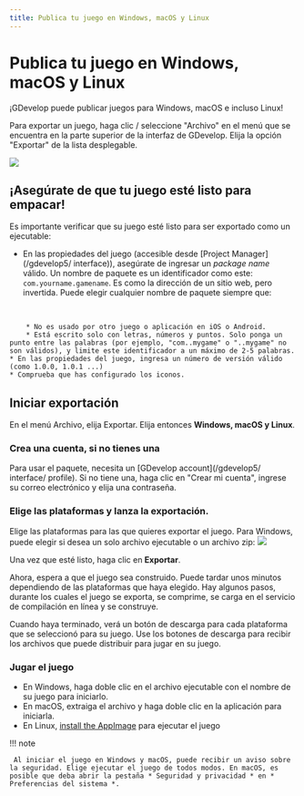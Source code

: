 ```yaml
---
title: Publica tu juego en Windows, macOS y Linux
---
```

# Publica tu juego en Windows, macOS y Linux

¡GDevelop puede publicar juegos para Windows, macOS e incluso Linux!

Para exportar un juego, haga clic / seleccione "Archivo" en el menú que se encuentra en la parte superior de la interfaz de GDevelop. Elija la opción "Exportar" de la lista desplegable.

![](/gdevelop5/publishing/filemenuexport.png)

## ¡Asegúrate de que tu juego esté listo para empacar!

Es importante verificar que su juego esté listo para ser exportado como un ejecutable:

- En las propiedades del juego (accesible desde [Project Manager](/gdevelop5/ interface)), asegúrate de ingresar un _package name_ válido. Un nombre de paquete es un identificador como este: `com.yourname.gamename`. Es como la dirección de un sitio web, pero invertida. Puede elegir cualquier nombre de paquete siempre que:

&nbsp;

        * No es usado por otro juego o aplicación en iOS o Android.
        * Está escrito solo con letras, números y puntos. Solo ponga un punto entre las palabras (por ejemplo, "com..mygame" o "..mygame" no son válidos), y limite este identificador a un máximo de 2-5 palabras.
    * En las propiedades del juego, ingresa un número de versión válido (como 1.0.0, 1.0.1 ...)
    * Comprueba que has configurado los iconos.

## Iniciar exportación

En el menú Archivo, elija Exportar. Elija entonces **Windows, macOS y Linux**.

### Crea una cuenta, si no tienes una

Para usar el paquete, necesita un [GDevelop account](/gdevelop5/ interface/ profile). Si no tiene una, haga clic en "Crear mi cuenta", ingrese su correo electrónico y elija una contraseña.

### Elige las plataformas y lanza la exportación.

Elige las plataformas para las que quieres exportar el juego. Para Windows, puede elegir si desea un solo archivo ejecutable o un archivo zip: ![](/gdevelop5/publishing/gdevelop-export-choose-platform.png)

Una vez que esté listo, haga clic en **Exportar**.

Ahora, espera a que el juego sea construido. Puede tardar unos minutos dependiendo de las plataformas que haya elegido. Hay algunos pasos, durante los cuales el juego se exporta, se comprime, se carga en el servicio de compilación en línea y se construye.

Cuando haya terminado, verá un botón de descarga para cada plataforma que se seleccionó para su juego. Use los botones de descarga para recibir los archivos que puede distribuir para jugar en su juego.

### Jugar el juego

* En Windows, haga doble clic en el archivo ejecutable con el nombre de su juego para iniciarlo.
* En macOS, extraiga el archivo y haga doble clic en la aplicación para iniciarla.
* En Linux, [install the AppImage](https://appimage.org/) para ejecutar el juego

!!! note

     Al iniciar el juego en Windows y macOS, puede recibir un aviso sobre la seguridad. Elige ejecutar el juego de todos modos. En macOS, es posible que deba abrir la pestaña * Seguridad y privacidad * en * Preferencias del sistema *.
